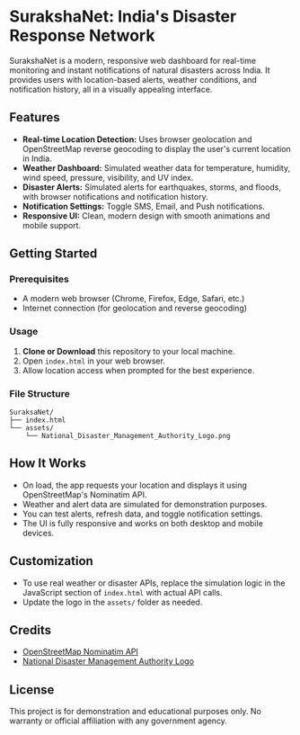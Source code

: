 # SurakshaNet: India's Disaster Response Network

SurakshaNet is a modern, responsive web dashboard for real-time monitoring and instant notifications of natural disasters across India. It provides users with location-based alerts, weather conditions, and notification history, all in a visually appealing interface.

## Features

- **Real-time Location Detection:** Uses browser geolocation and OpenStreetMap reverse geocoding to display the user's current location in India.
- **Weather Dashboard:** Simulated weather data for temperature, humidity, wind speed, pressure, visibility, and UV index.
- **Disaster Alerts:** Simulated alerts for earthquakes, storms, and floods, with browser notifications and notification history.
- **Notification Settings:** Toggle SMS, Email, and Push notifications.
- **Responsive UI:** Clean, modern design with smooth animations and mobile support.

## Getting Started

### Prerequisites
- A modern web browser (Chrome, Firefox, Edge, Safari, etc.)
- Internet connection (for geolocation and reverse geocoding)

### Usage
1. **Clone or Download** this repository to your local machine.
2. Open `index.html` in your web browser.
3. Allow location access when prompted for the best experience.

### File Structure
```
SuraksaNet/
├── index.html
└── assets/
    └── National_Disaster_Management_Authority_Logo.png
```

## How It Works
- On load, the app requests your location and displays it using OpenStreetMap's Nominatim API.
- Weather and alert data are simulated for demonstration purposes.
- You can test alerts, refresh data, and toggle notification settings.
- The UI is fully responsive and works on both desktop and mobile devices.

## Customization
- To use real weather or disaster APIs, replace the simulation logic in the JavaScript section of `index.html` with actual API calls.
- Update the logo in the `assets/` folder as needed.

## Credits
- [OpenStreetMap Nominatim API](https://nominatim.openstreetmap.org/)
- [National Disaster Management Authority Logo](https://upload.wikimedia.org/wikipedia/en/6/6b/National_Disaster_Management_Authority_Logo.png)

## License
This project is for demonstration and educational purposes only. No warranty or official affiliation with any government agency.
